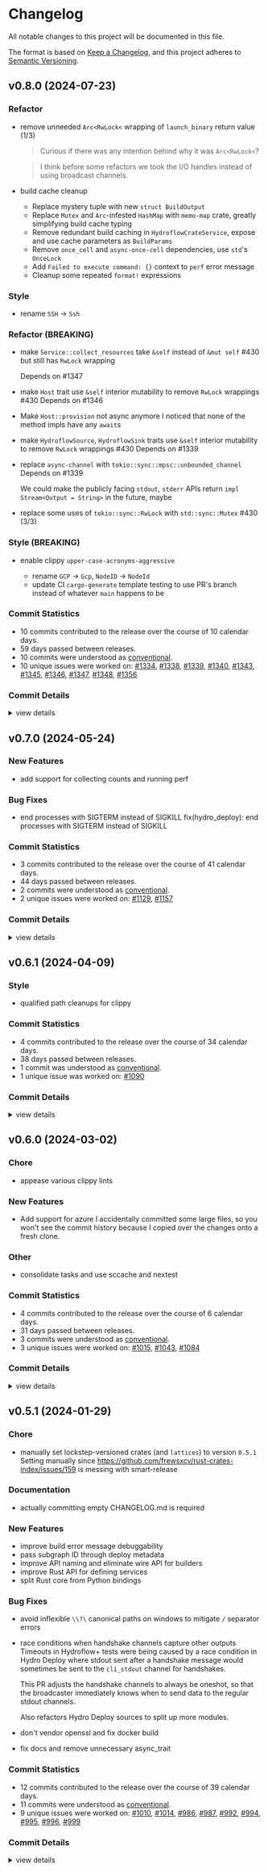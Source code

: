 # Changelog

All notable changes to this project will be documented in this file.

The format is based on [Keep a Changelog](https://keepachangelog.com/en/1.0.0/),
and this project adheres to [Semantic Versioning](https://semver.org/spec/v2.0.0.html).

## v0.8.0 (2024-07-23)

### Refactor

 - <csr-id-e3e69334fcba8488b6fad3975fb0ba88e82a4b02/> remove unneeded `Arc<RwLock<` wrapping of `launch_binary` return value (1/3)
   > Curious if there was any intention behind why it was `Arc<RwLock<`?
   
   > I think before some refactors we took the I/O handles instead of using broadcast channels.
 - <csr-id-0feae7454e4674eea1f3308b3d6d4e9d459cda67/> build cache cleanup
   * Replace mystery tuple with new `struct BuildOutput`
   * Replace `Mutex` and `Arc`-infested `HashMap` with `memo-map` crate,
   greatly simplifying build cache typing
   * Remove redundant build caching in `HydroflowCrateService`, expose and
   use cache parameters as `BuildParams`
   * Remove `once_cell` and `async-once-cell` dependencies, use `std`'s
   `OnceLock`
   * Add `Failed to execute command: {}` context to `perf` error message
   * Cleanup some repeated `format!` expressions

### Style

 - <csr-id-947ebc1cb21a07fbfacae4ac956dbd0015a8a418/> rename `SSH` -> `Ssh`

### Refactor (BREAKING)

 - <csr-id-22865583a4260fe401c28aa39a74987478edc73d/> make `Service::collect_resources` take `&self` instead of `&mut self`
   #430 but still has `RwLock` wrapping
   
   Depends on #1347
 - <csr-id-c5a8de28e7844b3c29d58116d8340967f2e6bcc4/> make `Host` trait use `&self` interior mutability to remove `RwLock` wrappings #430
   Depends on #1346
 - <csr-id-f536eccf7297be8185108b60897e92ad0efffe4a/> Make `Host::provision` not async anymore
   I noticed that none of the method impls have any `await`s
 - <csr-id-057a0a510568cf81932368c8c65e056f91af7202/> make `HydroflowSource`, `HydroflowSink` traits use `&self` interior mutability to remove `RwLock` wrappings #430
   Depends on #1339
 - <csr-id-60390782dd7dcec18d193c800af716843a944dba/> replace `async-channel` with `tokio::sync::mpsc::unbounded_channel`
   Depends on #1339
   
   We could make the publicly facing `stdout`, `stderr` APIs return `impl Stream<Output = String>` in the future, maybe
 - <csr-id-141eae1c3a1869fa42756250618a21ea2a2c7e34/> replace some uses of `tokio::sync::RwLock` with `std::sync::Mutex` #430 (3/3)

### Style (BREAKING)

 - <csr-id-12b8ba53f28eb9de1318b41cdf1e23282f6f0eb6/> enable clippy `upper-case-acronyms-aggressive`
   * rename `GCP` -> `Gcp`, `NodeID` -> `NodeId`
   * update CI `cargo-generate` template testing to use PR's branch instead
   of whatever `main` happens to be

### Commit Statistics

<csr-read-only-do-not-edit/>

 - 10 commits contributed to the release over the course of 10 calendar days.
 - 59 days passed between releases.
 - 10 commits were understood as [conventional](https://www.conventionalcommits.org).
 - 10 unique issues were worked on: [#1334](https://github.com/hydro-project/hydroflow/issues/1334), [#1338](https://github.com/hydro-project/hydroflow/issues/1338), [#1339](https://github.com/hydro-project/hydroflow/issues/1339), [#1340](https://github.com/hydro-project/hydroflow/issues/1340), [#1343](https://github.com/hydro-project/hydroflow/issues/1343), [#1345](https://github.com/hydro-project/hydroflow/issues/1345), [#1346](https://github.com/hydro-project/hydroflow/issues/1346), [#1347](https://github.com/hydro-project/hydroflow/issues/1347), [#1348](https://github.com/hydro-project/hydroflow/issues/1348), [#1356](https://github.com/hydro-project/hydroflow/issues/1356)

### Commit Details

<csr-read-only-do-not-edit/>

<details><summary>view details</summary>

 * **[#1334](https://github.com/hydro-project/hydroflow/issues/1334)**
    - Build cache cleanup ([`0feae74`](https://github.com/hydro-project/hydroflow/commit/0feae7454e4674eea1f3308b3d6d4e9d459cda67))
 * **[#1338](https://github.com/hydro-project/hydroflow/issues/1338)**
    - Remove unneeded `Arc<RwLock<` wrapping of `launch_binary` return value (1/3) ([`e3e6933`](https://github.com/hydro-project/hydroflow/commit/e3e69334fcba8488b6fad3975fb0ba88e82a4b02))
 * **[#1339](https://github.com/hydro-project/hydroflow/issues/1339)**
    - Replace some uses of `tokio::sync::RwLock` with `std::sync::Mutex` #430 (3/3) ([`141eae1`](https://github.com/hydro-project/hydroflow/commit/141eae1c3a1869fa42756250618a21ea2a2c7e34))
 * **[#1340](https://github.com/hydro-project/hydroflow/issues/1340)**
    - Rename `SSH` -> `Ssh` ([`947ebc1`](https://github.com/hydro-project/hydroflow/commit/947ebc1cb21a07fbfacae4ac956dbd0015a8a418))
 * **[#1343](https://github.com/hydro-project/hydroflow/issues/1343)**
    - Make `Host::provision` not async anymore ([`f536ecc`](https://github.com/hydro-project/hydroflow/commit/f536eccf7297be8185108b60897e92ad0efffe4a))
 * **[#1345](https://github.com/hydro-project/hydroflow/issues/1345)**
    - Enable clippy `upper-case-acronyms-aggressive` ([`12b8ba5`](https://github.com/hydro-project/hydroflow/commit/12b8ba53f28eb9de1318b41cdf1e23282f6f0eb6))
 * **[#1346](https://github.com/hydro-project/hydroflow/issues/1346)**
    - Make `HydroflowSource`, `HydroflowSink` traits use `&self` interior mutability to remove `RwLock` wrappings #430 ([`057a0a5`](https://github.com/hydro-project/hydroflow/commit/057a0a510568cf81932368c8c65e056f91af7202))
 * **[#1347](https://github.com/hydro-project/hydroflow/issues/1347)**
    - Make `Host` trait use `&self` interior mutability to remove `RwLock` wrappings #430 ([`c5a8de2`](https://github.com/hydro-project/hydroflow/commit/c5a8de28e7844b3c29d58116d8340967f2e6bcc4))
 * **[#1348](https://github.com/hydro-project/hydroflow/issues/1348)**
    - Make `Service::collect_resources` take `&self` instead of `&mut self` ([`2286558`](https://github.com/hydro-project/hydroflow/commit/22865583a4260fe401c28aa39a74987478edc73d))
 * **[#1356](https://github.com/hydro-project/hydroflow/issues/1356)**
    - Replace `async-channel` with `tokio::sync::mpsc::unbounded_channel` ([`6039078`](https://github.com/hydro-project/hydroflow/commit/60390782dd7dcec18d193c800af716843a944dba))
</details>

## v0.7.0 (2024-05-24)

### New Features

 - <csr-id-29a263fb564c5ce4bc495ea4e9d20b8b2621b645/> add support for collecting counts and running perf

### Bug Fixes

 - <csr-id-92c72ba9527241f88dfb23f64b999c8e4bd2b26c/> end processes with SIGTERM instead of SIGKILL
   fix(hydro_deploy): end processes with SIGTERM instead of SIGKILL

### Commit Statistics

<csr-read-only-do-not-edit/>

 - 3 commits contributed to the release over the course of 41 calendar days.
 - 44 days passed between releases.
 - 2 commits were understood as [conventional](https://www.conventionalcommits.org).
 - 2 unique issues were worked on: [#1129](https://github.com/hydro-project/hydroflow/issues/1129), [#1157](https://github.com/hydro-project/hydroflow/issues/1157)

### Commit Details

<csr-read-only-do-not-edit/>

<details><summary>view details</summary>

 * **[#1129](https://github.com/hydro-project/hydroflow/issues/1129)**
    - End processes with SIGTERM instead of SIGKILL ([`92c72ba`](https://github.com/hydro-project/hydroflow/commit/92c72ba9527241f88dfb23f64b999c8e4bd2b26c))
 * **[#1157](https://github.com/hydro-project/hydroflow/issues/1157)**
    - Add support for collecting counts and running perf ([`29a263f`](https://github.com/hydro-project/hydroflow/commit/29a263fb564c5ce4bc495ea4e9d20b8b2621b645))
 * **Uncategorized**
    - Release hydroflow_lang v0.7.0, hydroflow_datalog_core v0.7.0, hydroflow_datalog v0.7.0, hydroflow_macro v0.7.0, lattices v0.5.5, multiplatform_test v0.1.0, pusherator v0.0.6, hydroflow v0.7.0, stageleft_macro v0.2.0, stageleft v0.3.0, stageleft_tool v0.2.0, hydroflow_plus v0.7.0, hydro_deploy v0.7.0, hydro_cli v0.7.0, hydroflow_plus_cli_integration v0.7.0, safety bump 8 crates ([`2852147`](https://github.com/hydro-project/hydroflow/commit/285214740627685e911781793e05d234ab2ad2bd))
</details>

## v0.6.1 (2024-04-09)

<csr-id-7958fb0d900be8fe7359326abfa11dcb8fb35e8a/>

### Style

 - <csr-id-7958fb0d900be8fe7359326abfa11dcb8fb35e8a/> qualified path cleanups for clippy

### Commit Statistics

<csr-read-only-do-not-edit/>

 - 4 commits contributed to the release over the course of 34 calendar days.
 - 38 days passed between releases.
 - 1 commit was understood as [conventional](https://www.conventionalcommits.org).
 - 1 unique issue was worked on: [#1090](https://github.com/hydro-project/hydroflow/issues/1090)

### Commit Details

<csr-read-only-do-not-edit/>

<details><summary>view details</summary>

 * **[#1090](https://github.com/hydro-project/hydroflow/issues/1090)**
    - Qualified path cleanups for clippy ([`7958fb0`](https://github.com/hydro-project/hydroflow/commit/7958fb0d900be8fe7359326abfa11dcb8fb35e8a))
 * **Uncategorized**
    - Release hydroflow_plus v0.6.1, hydro_deploy v0.6.1, hydro_cli v0.6.1, hydroflow_plus_cli_integration v0.6.1 ([`c385c13`](https://github.com/hydro-project/hydroflow/commit/c385c132c9733d1bace82156aa14216b8e7fef9f))
    - Release hydroflow_lang v0.6.2, hydroflow v0.6.2, hydroflow_plus v0.6.1, hydro_deploy v0.6.1, hydro_cli v0.6.1, hydroflow_plus_cli_integration v0.6.1, stageleft_tool v0.1.1 ([`23cfe08`](https://github.com/hydro-project/hydroflow/commit/23cfe0839079aa17d042bbd3976f6d188689d290))
    - Release hydroflow_cli_integration v0.5.2, hydroflow_lang v0.6.1, hydroflow_datalog_core v0.6.1, lattices v0.5.4, hydroflow v0.6.1, stageleft_macro v0.1.1, stageleft v0.2.1, hydroflow_plus v0.6.1, hydro_deploy v0.6.1, hydro_cli v0.6.1, hydroflow_plus_cli_integration v0.6.1, stageleft_tool v0.1.1 ([`cd63f22`](https://github.com/hydro-project/hydroflow/commit/cd63f2258c961a40f0e5dbef20ac329a2d570ad0))
</details>

## v0.6.0 (2024-03-02)

<csr-id-39ab8b0278e9e3fe96552ace0a4ae768a6bc10d8/>
<csr-id-e9639f608f8dafd3f384837067800a66951b25df/>

### Chore

 - <csr-id-39ab8b0278e9e3fe96552ace0a4ae768a6bc10d8/> appease various clippy lints

### New Features

 - <csr-id-fcf43bf86fe550247dffa4641a9ce3aff3b9afc3/> Add support for azure
   I accidentally committed some large files, so you won't see the commit
   history because I copied over the changes onto a fresh clone.

### Other

 - <csr-id-e9639f608f8dafd3f384837067800a66951b25df/> consolidate tasks and use sccache and nextest

### Commit Statistics

<csr-read-only-do-not-edit/>

 - 4 commits contributed to the release over the course of 6 calendar days.
 - 31 days passed between releases.
 - 3 commits were understood as [conventional](https://www.conventionalcommits.org).
 - 3 unique issues were worked on: [#1015](https://github.com/hydro-project/hydroflow/issues/1015), [#1043](https://github.com/hydro-project/hydroflow/issues/1043), [#1084](https://github.com/hydro-project/hydroflow/issues/1084)

### Commit Details

<csr-read-only-do-not-edit/>

<details><summary>view details</summary>

 * **[#1015](https://github.com/hydro-project/hydroflow/issues/1015)**
    - Consolidate tasks and use sccache and nextest ([`e9639f6`](https://github.com/hydro-project/hydroflow/commit/e9639f608f8dafd3f384837067800a66951b25df))
 * **[#1043](https://github.com/hydro-project/hydroflow/issues/1043)**
    - Add support for azure ([`fcf43bf`](https://github.com/hydro-project/hydroflow/commit/fcf43bf86fe550247dffa4641a9ce3aff3b9afc3))
 * **[#1084](https://github.com/hydro-project/hydroflow/issues/1084)**
    - Appease various clippy lints ([`39ab8b0`](https://github.com/hydro-project/hydroflow/commit/39ab8b0278e9e3fe96552ace0a4ae768a6bc10d8))
 * **Uncategorized**
    - Release hydroflow_lang v0.6.0, hydroflow_datalog_core v0.6.0, hydroflow_datalog v0.6.0, hydroflow_macro v0.6.0, lattices v0.5.3, variadics v0.0.4, pusherator v0.0.5, hydroflow v0.6.0, stageleft v0.2.0, hydroflow_plus v0.6.0, hydro_deploy v0.6.0, hydro_cli v0.6.0, hydroflow_plus_cli_integration v0.6.0, safety bump 7 crates ([`09ea65f`](https://github.com/hydro-project/hydroflow/commit/09ea65fe9cd45c357c43bffca30e60243fa45cc8))
</details>

## v0.5.1 (2024-01-29)

<csr-id-1b555e57c8c812bed4d6495d2960cbf77fb0b3ef/>

### Chore

 - <csr-id-1b555e57c8c812bed4d6495d2960cbf77fb0b3ef/> manually set lockstep-versioned crates (and `lattices`) to version `0.5.1`
   Setting manually since
   https://github.com/frewsxcv/rust-crates-index/issues/159 is messing with
   smart-release

### Documentation

 - <csr-id-3b36020d16792f26da4df3c5b09652a4ab47ec4f/> actually committing empty CHANGELOG.md is required

### New Features

 - <csr-id-20fd1e5f876c5977e44a58757f41c66bdf6a3d15/> improve build error message debuggability
 - <csr-id-46d87fa364d3fe01422cf3c404fbc8a1d5e9fb88/> pass subgraph ID through deploy metadata
 - <csr-id-b7aafd3c97897db4bff62c4ab0b7480ef9a799e0/> improve API naming and eliminate wire API for builders
 - <csr-id-53d7aee8dcc574d47864ec89bfea30a82eab0ee7/> improve Rust API for defining services
 - <csr-id-c50ca121b6d5e30dc07843f82caa135b68626301/> split Rust core from Python bindings

### Bug Fixes

 - <csr-id-d23c2299098dd62058c0951c99a62bb9e0af5b25/> avoid inflexible `\\?\` canonical paths on windows to mitigate `/` separator errors
 - <csr-id-f8a0b95113e92e003061d2a3865c84d69851dd8e/> race conditions when handshake channels capture other outputs
   Timeouts in Hydroflow+ tests were being caused by a race condition in Hydro Deploy where stdout sent after a handshake message would sometimes be sent to the `cli_stdout` channel for handshakes.
   
   This PR adjusts the handshake channels to always be oneshot, so that the broadcaster immediately knows when to send data to the regular stdout channels.
   
   Also refactors Hydro Deploy sources to split up more modules.
 - <csr-id-1ae27de6aafb72cee5da0cce6cf52748161d0f33/> don't vendor openssl and fix docker build
 - <csr-id-1d8adc1df15bac74c6f4496589d615e361019f50/> fix docs and remove unnecessary async_trait

### Commit Statistics

<csr-read-only-do-not-edit/>

 - 12 commits contributed to the release over the course of 39 calendar days.
 - 11 commits were understood as [conventional](https://www.conventionalcommits.org).
 - 9 unique issues were worked on: [#1010](https://github.com/hydro-project/hydroflow/issues/1010), [#1014](https://github.com/hydro-project/hydroflow/issues/1014), [#986](https://github.com/hydro-project/hydroflow/issues/986), [#987](https://github.com/hydro-project/hydroflow/issues/987), [#992](https://github.com/hydro-project/hydroflow/issues/992), [#994](https://github.com/hydro-project/hydroflow/issues/994), [#995](https://github.com/hydro-project/hydroflow/issues/995), [#996](https://github.com/hydro-project/hydroflow/issues/996), [#999](https://github.com/hydro-project/hydroflow/issues/999)

### Commit Details

<csr-read-only-do-not-edit/>

<details><summary>view details</summary>

 * **[#1010](https://github.com/hydro-project/hydroflow/issues/1010)**
    - Improve build error message debuggability ([`20fd1e5`](https://github.com/hydro-project/hydroflow/commit/20fd1e5f876c5977e44a58757f41c66bdf6a3d15))
 * **[#1014](https://github.com/hydro-project/hydroflow/issues/1014)**
    - Avoid inflexible `\\?\` canonical paths on windows to mitigate `/` separator errors ([`d23c229`](https://github.com/hydro-project/hydroflow/commit/d23c2299098dd62058c0951c99a62bb9e0af5b25))
 * **[#986](https://github.com/hydro-project/hydroflow/issues/986)**
    - Split Rust core from Python bindings ([`c50ca12`](https://github.com/hydro-project/hydroflow/commit/c50ca121b6d5e30dc07843f82caa135b68626301))
 * **[#987](https://github.com/hydro-project/hydroflow/issues/987)**
    - Improve Rust API for defining services ([`53d7aee`](https://github.com/hydro-project/hydroflow/commit/53d7aee8dcc574d47864ec89bfea30a82eab0ee7))
 * **[#992](https://github.com/hydro-project/hydroflow/issues/992)**
    - Fix docs and remove unnecessary async_trait ([`1d8adc1`](https://github.com/hydro-project/hydroflow/commit/1d8adc1df15bac74c6f4496589d615e361019f50))
 * **[#994](https://github.com/hydro-project/hydroflow/issues/994)**
    - Don't vendor openssl and fix docker build ([`1ae27de`](https://github.com/hydro-project/hydroflow/commit/1ae27de6aafb72cee5da0cce6cf52748161d0f33))
 * **[#995](https://github.com/hydro-project/hydroflow/issues/995)**
    - Improve API naming and eliminate wire API for builders ([`b7aafd3`](https://github.com/hydro-project/hydroflow/commit/b7aafd3c97897db4bff62c4ab0b7480ef9a799e0))
 * **[#996](https://github.com/hydro-project/hydroflow/issues/996)**
    - Pass subgraph ID through deploy metadata ([`46d87fa`](https://github.com/hydro-project/hydroflow/commit/46d87fa364d3fe01422cf3c404fbc8a1d5e9fb88))
 * **[#999](https://github.com/hydro-project/hydroflow/issues/999)**
    - Race conditions when handshake channels capture other outputs ([`f8a0b95`](https://github.com/hydro-project/hydroflow/commit/f8a0b95113e92e003061d2a3865c84d69851dd8e))
 * **Uncategorized**
    - Release hydro_deploy v0.5.1 ([`f7a54c7`](https://github.com/hydro-project/hydroflow/commit/f7a54c7ae7c771b16ed2853b28a480fba5f06e5b))
    - Actually committing empty CHANGELOG.md is required ([`3b36020`](https://github.com/hydro-project/hydroflow/commit/3b36020d16792f26da4df3c5b09652a4ab47ec4f))
    - Manually set lockstep-versioned crates (and `lattices`) to version `0.5.1` ([`1b555e5`](https://github.com/hydro-project/hydroflow/commit/1b555e57c8c812bed4d6495d2960cbf77fb0b3ef))
</details>

